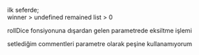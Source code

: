 ilk seferde; <br>
winner > undefined remained list > 0 <br>

rollDice fonsiyonuna dışardan gelen parametrede eksiltme işlemi <br>

setlediğim commentleri parametre olarak peşine kullanamıyorum <br>

<br>
<br>
<br>
<br>
<br>
<br>
<br>
<br>
<br>
